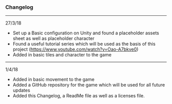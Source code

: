 ### Changelog ###

--------------------------------------------
27/3/18

- Set up a Basic configuration on Unity and found a placeholder assets sheet as well as placeholder character
- Found a useful tutorial series which will be used as the basis of this project (https://www.youtube.com/watch?v=Oao-A7bkve0)
- Added in basic tiles and character to the game

--------------------------------------------
1/4/18
- Added in basic movement to the game
- Added a GitHub repository for the game which will be used for all future updates
- Added this Changelog, a ReadMe file as well as a licenses file.
